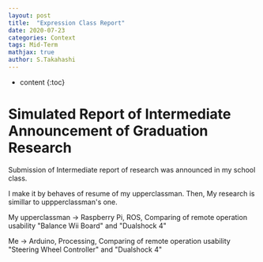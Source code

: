 ```yaml
---
layout: post
title:  "Expression Class Report"
date: 2020-07-23
categories: Context
tags: Mid-Term
mathjax: true
author: S.Takahashi
---
```


* content
{:toc}

# Simulated Report of Intermediate Announcement of Graduation Research

Submission of Intermediate report of research was announced
in my school class.


I make it by behaves of resume of my upperclassman.
Then, My research is simillar to uppperclassman's one.


My upperclassman -> Raspberry Pi, ROS, Comparing of remote operation usability "Balance Wii Board" and "Dualshock 4"


Me -> Arduino, Processing, Comparing of remote operation usability "Steering Wheel Controller" and "Dualshock 4"